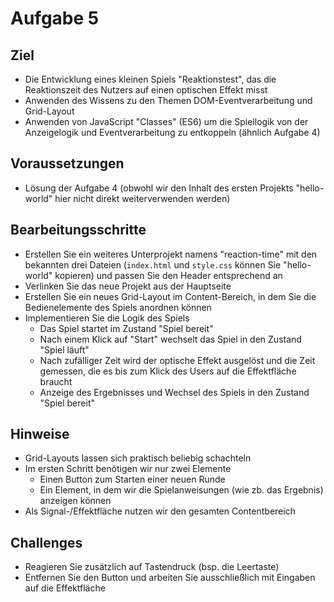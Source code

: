 # Aufgabe 5

## Ziel
- Die Entwicklung eines kleinen Spiels "Reaktionstest", das die Reaktionszeit des Nutzers auf einen optischen Effekt misst
- Anwenden des Wissens zu den Themen DOM-Eventverarbeitung und Grid-Layout
- Anwenden von JavaScript "Classes" (ES6) um die Spiellogik von der Anzeigelogik und Eventverarbeitung zu entkoppeln (ähnlich Aufgabe 4)

## Voraussetzungen
- Lösung der Aufgabe 4 (obwohl wir den Inhalt des ersten Projekts "hello-world" hier nicht direkt weiterverwenden werden)

## Bearbeitungsschritte
- Erstellen Sie ein weiteres Unterprojekt namens "reaction-time" mit den bekannten drei Dateien (`index.html` und `style.css` können Sie "hello-world" kopieren) und passen Sie den Header entsprechend an
- Verlinken Sie das neue Projekt aus der Hauptseite
- Erstellen Sie ein neues Grid-Layout im Content-Bereich, in dem Sie die Bedienelemente des Spiels anordnen können
- Implementieren Sie die Logik des Spiels
    - Das Spiel startet im Zustand "Spiel bereit"
    - Nach einem Klick auf "Start" wechselt das Spiel in den Zustand "Spiel läuft"
    - Nach zufälliger Zeit wird der optische Effekt ausgelöst und die Zeit gemessen, die es bis zum Klick des Users auf die Effektfläche braucht
    - Anzeige des Ergebnisses und Wechsel des Spiels in den Zustand "Spiel bereit"

## Hinweise
- Grid-Layouts lassen sich praktisch beliebig schachteln
- Im ersten Schritt benötigen wir nur zwei Elemente
    - Einen Button zum Starten einer neuen Runde
    - Ein Element, in dem wir die Spielanweisungen (wie zb. das Ergebnis) anzeigen können
- Als Signal-/Effektfläche nutzen wir den gesamten Contentbereich

## Challenges
- Reagieren Sie zusätzlich auf Tastendruck (bsp. die Leertaste)
- Entfernen Sie den Button und arbeiten Sie ausschließlich mit Eingaben auf die Effektfläche